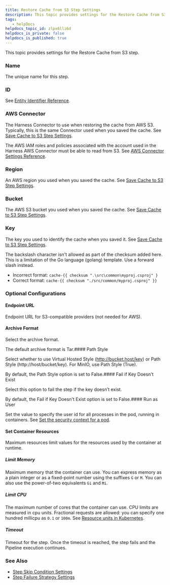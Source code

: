 ```yaml
---
title: Restore Cache from S3 Step Settings
description: This topic provides settings for the Restore Cache from S3 step. Name. The unique name for this step. ID. See Entity Identifier Reference. AWS Connector. The Harness Connector to use when restoring t…
tags: 
   - helpDocs
helpdocs_topic_id: zlpx6lli6d
helpdocs_is_private: false
helpdocs_is_published: true
---
```


This topic provides settings for the Restore Cache from S3 step.

### Name

The unique name for this step.

### ID

See [Entity Identifier Reference](/article/li0my8tcz3-entity-identifier-reference).

### AWS Connector

The Harness Connector to use when restoring the cache from AWS S3. Typically, this is the same Connector used when you saved the cache. See [Save Cache to S3 Step Settings](/article/qtvjvrp9sn-save-cache-to-s-3-step-settings).

The AWS IAM roles and policies associated with the account used in the Harness AWS Connector must be able to read from S3. See [AWS Connector Settings Reference](https://newdocs.helpdocs.io/article/m5vkql35ca-aws-connector-settings-reference).

### Region

An AWS region you used when you saved the cache. See [Save Cache to S3 Step Settings](/article/qtvjvrp9sn-save-cache-to-s-3-step-settings).

### Bucket

The AWS S3 bucket you used when you saved the cache. See [Save Cache to S3 Step Settings](/article/qtvjvrp9sn-save-cache-to-s-3-step-settings).

### Key

The key you used to identify the cache when you saved it. See [Save Cache to S3 Step Settings](/article/qtvjvrp9sn-save-cache-to-s-3-step-settings).

The backslash character isn't allowed as part of the checksum added here. This is a limitation of the Go language (golang) template. Use a forward slash instead. 

* Incorrect format: `cache-{{ checksum ".\src\common\myproj.csproj" }`
* Correct format: `cache-{{ checksum "./src/common/myproj.csproj" }}`

### Optional Configurations

#### Endpoint URL

Endpoint URL for S3-compatible providers (not needed for AWS).

#### Archive Format

Select the archive format.

The default archive format is Tar.#### Path Style

Select whether to use Virtual Hosted Style (http://bucket.host/key) or Path Style (http://host/bucket/key). For MinIO, use Path Style (True).

By default, the Path Style option is set to False.#### Fail if Key Doesn't Exist

Select this option to fail the step if the key doesn’t exist.

By default, the Fail if Key Doesn't Exist option is set to False.#### Run as User

Set the value to specify the user id for all processes in the pod, running in containers. See [Set the security context for a pod](https://kubernetes.io/docs/tasks/configure-pod-container/security-context/#set-the-security-context-for-a-pod).

#### Set Container Resources

Maximum resources limit values for the resources used by the container at runtime.

##### Limit Memory

Maximum memory that the container can use. You can express memory as a plain integer or as a fixed-point number using the suffixes `G` or `M`. You can also use the power-of-two equivalents `Gi` and `Mi`.

##### Limit CPU

The maximum number of cores that the container can use. CPU limits are measured in cpu units. Fractional requests are allowed: you can specify one hundred millicpu as `0.1` or `100m`. See [Resource units in Kubernetes](https://kubernetes.io/docs/concepts/configuration/manage-resources-containers/#resource-units-in-kubernetes).

##### Timeout

Timeout for the step. Once the timeout is reached, the step fails and the Pipeline execution continues.

### See Also

* [Step Skip Condition Settings](https://newdocs.helpdocs.io/article/i36ibenkq2-step-skip-condition-settings)
* [Step Failure Strategy Settings](https://newdocs.helpdocs.io/article/htrur23poj-step-failure-strategy-settings)

